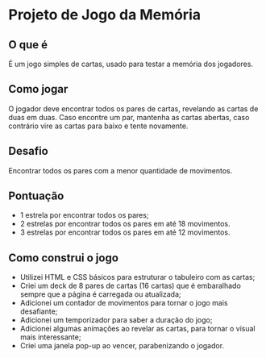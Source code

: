# Projeto de Jogo da Memória

## O que é
É um jogo simples de cartas, usado para testar a memória dos jogadores.

## Como jogar
O jogador deve encontrar todos os pares de cartas, revelando as cartas de duas em duas. Caso encontre um par, mantenha as cartas abertas, caso contrário vire as cartas
para baixo e tente novamente.

## Desafio
Encontrar todos os pares com a menor quantidade de movimentos.

## Pontuação
* 1 estrela por encontrar todos os pares;
* 2 estrelas por encontrar todos os pares em até 18 movimentos.
* 3 estrelas por encontrar todos os pares em até 12 movimentos.

## Como construi o jogo
* Utilizei HTML e CSS básicos para estruturar o tabuleiro com as cartas;
* Criei um deck de 8 pares de cartas (16 cartas) que é embaralhado sempre que a página é carregada ou atualizada;
* Adicionei um contador de movimentos para tornar o jogo mais desafiante;
* Adicionei um temporizador para saber a duração do jogo;
* Adicionei algumas animações ao revelar as cartas, para tornar o visual mais interessante;
* Criei uma janela pop-up ao vencer, parabenizando o jogador.
